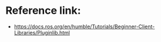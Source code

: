 # Reference link:
- https://docs.ros.org/en/humble/Tutorials/Beginner-Client-Libraries/Pluginlib.html

